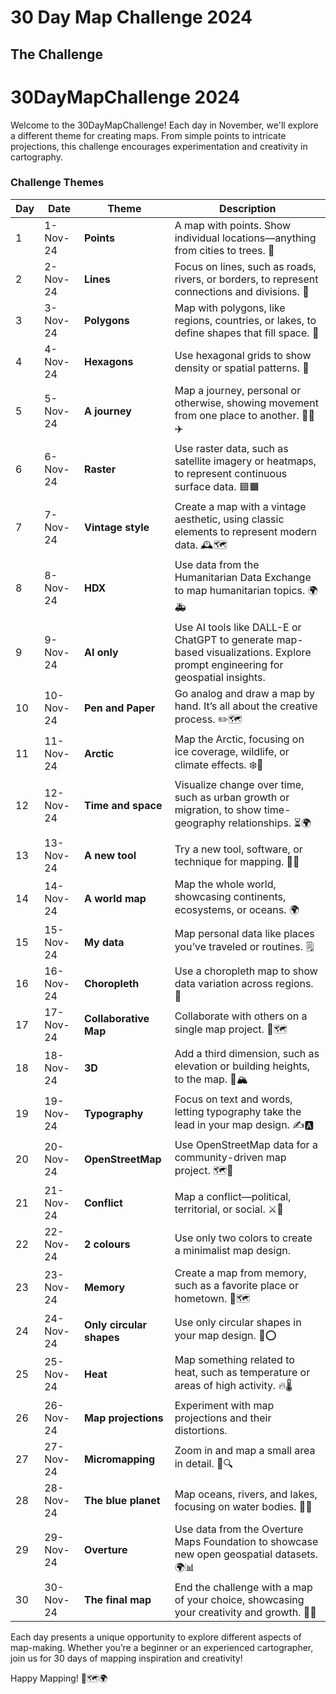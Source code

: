# 30 Day Map Challenge 2024

## The Challenge 
# 30DayMapChallenge 2024

Welcome to the 30DayMapChallenge! Each day in November, we'll explore a different theme for creating maps. From simple points to intricate projections, this challenge encourages experimentation and creativity in cartography.

### Challenge Themes

| Day  | Date       | Theme             | Description |
|------|------------|-------------------|-------------|
| 1    | 1-Nov-24   | **Points**        | A map with points. Show individual locations—anything from cities to trees. 📍 |
| 2    | 2-Nov-24   | **Lines**         | Focus on lines, such as roads, rivers, or borders, to represent connections and divisions. 📏 |
| 3    | 3-Nov-24   | **Polygons**      | Map with polygons, like regions, countries, or lakes, to define shapes that fill space. 🛑 |
| 4    | 4-Nov-24   | **Hexagons**      | Use hexagonal grids to show density or spatial patterns. 🔷 |
| 5    | 5-Nov-24   | **A journey**     | Map a journey, personal or otherwise, showing movement from one place to another. 🚶‍♂️✈️ |
| 6    | 6-Nov-24   | **Raster**        | Use raster data, such as satellite imagery or heatmaps, to represent continuous surface data. 🟦🟧 |
| 7    | 7-Nov-24   | **Vintage style** | Create a map with a vintage aesthetic, using classic elements to represent modern data. 🕰️🗺️ |
| 8    | 8-Nov-24   | **HDX**           | Use data from the Humanitarian Data Exchange to map humanitarian topics. 🌍🚑 |
| 9    | 9-Nov-24   | **AI only**       | Use AI tools like DALL-E or ChatGPT to generate map-based visualizations. Explore prompt engineering for geospatial insights. |
| 10   | 10-Nov-24  | **Pen and Paper** | Go analog and draw a map by hand. It’s all about the creative process. ✏️🗺️ |
| 11   | 11-Nov-24  | **Arctic**        | Map the Arctic, focusing on ice coverage, wildlife, or climate effects. ❄️🧊 |
| 12   | 12-Nov-24  | **Time and space**| Visualize change over time, such as urban growth or migration, to show time-geography relationships. ⏳🌍 |
| 13   | 13-Nov-24  | **A new tool**    | Try a new tool, software, or technique for mapping. 🧪🔧 |
| 14   | 14-Nov-24  | **A world map**   | Map the whole world, showcasing continents, ecosystems, or oceans. 🌍 |
| 15   | 15-Nov-24  | **My data**       | Map personal data like places you’ve traveled or routines. 🗒️ |
| 16   | 16-Nov-24  | **Choropleth**    | Use a choropleth map to show data variation across regions. 🎨 |
| 17   | 17-Nov-24  | **Collaborative Map** | Collaborate with others on a single map project. 🤝🗺️ |
| 18   | 18-Nov-24  | **3D**            | Add a third dimension, such as elevation or building heights, to the map. 🎢🏔️ |
| 19   | 19-Nov-24  | **Typography**    | Focus on text and words, letting typography take the lead in your map design. ✍️🅰️ |
| 20   | 20-Nov-24  | **OpenStreetMap** | Use OpenStreetMap data for a community-driven map project. 🗺️📍 |
| 21   | 21-Nov-24  | **Conflict**      | Map a conflict—political, territorial, or social. ⚔️🛑 |
| 22   | 22-Nov-24  | **2 colours**     | Use only two colors to create a minimalist map design. |
| 23   | 23-Nov-24  | **Memory**        | Create a map from memory, such as a favorite place or hometown. 💭🗺️ |
| 24   | 24-Nov-24  | **Only circular shapes** | Use only circular shapes in your map design. 🔵⭕ |
| 25   | 25-Nov-24  | **Heat**          | Map something related to heat, such as temperature or areas of high activity. 🔥🌡️ |
| 26   | 26-Nov-24  | **Map projections** | Experiment with map projections and their distortions. |
| 27   | 27-Nov-24  | **Micromapping**  | Zoom in and map a small area in detail. 🧐🔍 |
| 28   | 28-Nov-24  | **The blue planet**| Map oceans, rivers, and lakes, focusing on water bodies. 🌊🐋 |
| 29   | 29-Nov-24  | **Overture**      | Use data from the Overture Maps Foundation to showcase new open geospatial datasets. 🌍📊 |
| 30   | 30-Nov-24  | **The final map** | End the challenge with a map of your choice, showcasing your creativity and growth. 🎉🌐 |

Each day presents a unique opportunity to explore different aspects of map-making. Whether you’re a beginner or an experienced cartographer, join us for 30 days of mapping inspiration and creativity! 

Happy Mapping! 📍🗺️🌍
